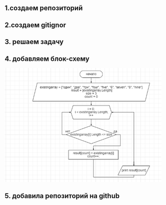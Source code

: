## 1.создаем репозиторий
## 2.создаем gitignor
## 3. решаем задачу
## 4. добавляем блок-схему
![блок-схема](flowchart.png)
## 5. добавила репозиторий на github